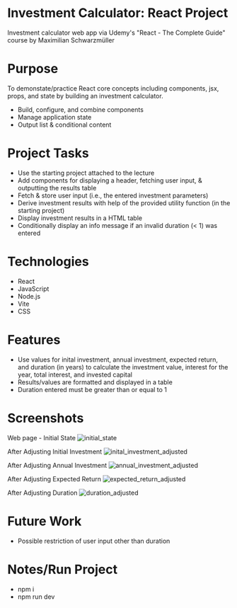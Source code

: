 # Investment Calculator: React Project

Investment calculator web app via Udemy's "React - The Complete Guide" course by Maximilian Schwarzmüller

# Purpose

To demonstate/practice React core concepts including components, jsx, props, and state by building an investment calculator.

- Build, configure, and combine components
- Manage application state
- Output list & conditional content

# Project Tasks

- Use the starting project attached to the lecture
- Add components for displaying a header, fetching user input, & outputting the results table
- Fetch & store user input (i.e., the entered investment parameters)
- Derive investment results with help of the provided utility function (in the starting project)
- Display investment results in a HTML table
- Conditionally display an info message if an invalid duration (< 1) was entered

# Technologies

- React
- JavaScript
- Node.js
- Vite
- CSS

# Features

- Use values for inital investment, annual investment, expected return, and duration (in years) to calculate the investment value, interest for the year, total interest, and invested capital
- Results/values are formatted and displayed in a table
- Duration entered must be greater than or equal to 1

# Screenshots

Web page - Initial State
![initial_state](https://github.com/user-attachments/assets/2d9b84f5-9e13-49ba-8615-714d5edaf387)

After Adjusting Initial Investment
![inital_investment_adjusted](https://github.com/user-attachments/assets/a9610258-02bb-4221-8c62-abf1650338ae)

After Adjusting Annual Investment
![annual_investment_adjusted](https://github.com/user-attachments/assets/b677ba6b-1629-45c7-81cb-22ac01e59c03)

After Adjusting Expected Return
![expected_return_adjusted](https://github.com/user-attachments/assets/d593f0e5-2e03-48de-8c37-2e85ddc99c47)

After Adjusting Duration
![duration_adjusted](https://github.com/user-attachments/assets/eea0fb9f-5324-4f0c-bf6a-597892fa1cab)

# Future Work

- Possible restriction of user input other than duration

# Notes/Run Project

- npm i
- npm run dev
